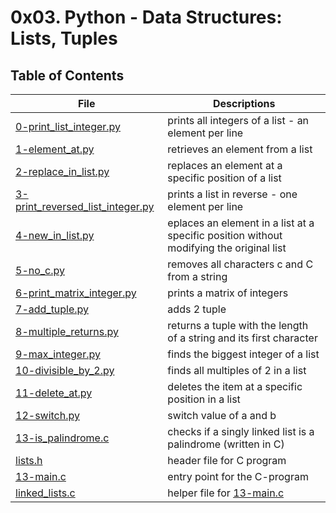 # 0x03. Python - Data Structures: Lists, Tuples

## Table of Contents
File | Descriptions
---- | ------------
[0-print_list_integer.py](./0-print_list_integer.py) | prints all integers of a list - an element per line
[1-element_at.py](./1-element_at.py) | retrieves an element from a list
[2-replace_in_list.py](./2-replace_in_list.py) | replaces an element at a specific position of a list
[3-print_reversed_list_integer.py](./3-print_reversed_list_integer.py) | prints a list in reverse - one element per line
[4-new_in_list.py](./4-new_in_list.py) | eplaces an element in a list at a specific position without modifying the original list
[5-no_c.py](./5-no_c.py) | removes all characters c and C from a string
[6-print_matrix_integer.py](./6-print_matrix_integer.py) | prints a matrix of integers
[7-add_tuple.py](./7-add_tuple.py) | adds 2 tuple
[8-multiple_returns.py](./8-multiple_returns.py) | returns a tuple with the length of a string and its first character
[9-max_integer.py](./9-max_integer.py) | finds the biggest integer of a list
[10-divisible_by_2.py](./10-divisible_by_2.py) | finds all multiples of 2 in a list
[11-delete_at.py](.11-delete_at.py) | deletes the item at a specific position in a list
[12-switch.py](.12-switch.py) | switch value of a and b
[13-is_palindrome.c](./13-is_palindrome.c) | checks if a singly linked list is a palindrome (written in C)
[lists.h](./lists.h) | header file for C program
[13-main.c](./13-main.c) | entry point for the C-program
[linked_lists.c](./linked_lists.c) | helper file for [13-main.c](./13-main.c)

